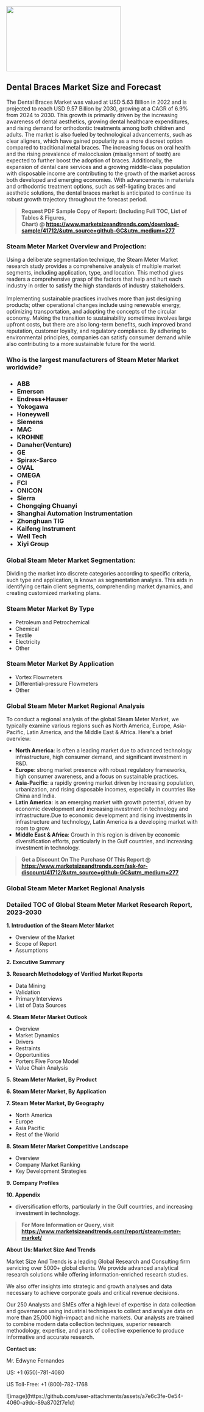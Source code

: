 <p><img class="alignnone size-medium wp-image-20088" src="https://ffe5etoiles.com/wp-content/uploads/2024/12/MST1-300x171.png" alt="" width="300" height="171" /></p><h2>Dental Braces Market Size and Forecast</h2><p>The Dental Braces Market was valued at USD 5.63 Billion in 2022 and is projected to reach USD 9.57 Billion by 2030, growing at a CAGR of 6.9% from 2024 to 2030. This growth is primarily driven by the increasing awareness of dental aesthetics, growing dental healthcare expenditures, and rising demand for orthodontic treatments among both children and adults. The market is also fueled by technological advancements, such as clear aligners, which have gained popularity as a more discreet option compared to traditional metal braces. The increasing focus on oral health and the rising prevalence of malocclusion (misalignment of teeth) are expected to further boost the adoption of braces. Additionally, the expansion of dental care services and a growing middle-class population with disposable income are contributing to the growth of the market across both developed and emerging economies. With advancements in materials and orthodontic treatment options, such as self-ligating braces and aesthetic solutions, the dental braces market is anticipated to continue its robust growth trajectory throughout the forecast period.</p></p><blockquote id="" class=""><strong>Request PDF Sample Copy of Report: (Including Full TOC, List of Tables &amp; Figures, Chart)&nbsp;@&nbsp;<strong><a href="https://www.marketsizeandtrends.com/download-sample/41712/&utm_source=github-GC&utm_medium=277" target="_blank">https://www.marketsizeandtrends.com/download-sample/41712/&utm_source=github-GC&utm_medium=277</a></strong></strong></blockquote><h3 id="" class="">Steam Meter Market&nbsp;Overview and Projection:</h3><p id="" class="">Using a deliberate segmentation technique, the Steam Meter Market research study provides a comprehensive analysis of multiple market segments, including application, type, and location. This method gives readers a comprehensive grasp of the factors that help and hurt each industry in order to satisfy the high standards of industry stakeholders. <br /> <br />Implementing sustainable practices involves more than just designing products; other operational changes include using renewable energy, optimizing transportation, and adopting the concepts of the circular economy. Making the transition to sustainability sometimes involves large upfront costs, but there are also long-term benefits, such improved brand reputation, customer loyalty, and regulatory compliance. By adhering to environmental principles, companies can satisfy consumer demand while also contributing to a more sustainable future for the world.</p><h3 id="" class="">Who is the largest manufacturers of&nbsp;Steam Meter Market worldwide?</h3><h3 class=""><p><ul><li>ABB </li><li> Emerson </li><li> Endress+Hauser </li><li> Yokogawa </li><li> Honeywell </li><li> Siemens </li><li> MAC </li><li> KROHNE </li><li> Danaher(Venture) </li><li> GE </li><li> Spirax-Sarco </li><li> OVAL </li><li> OMEGA </li><li> FCI </li><li> ONICON </li><li> Sierra </li><li> Chongqing Chuanyi </li><li> Shanghai Automation Instrumentation </li><li> Zhonghuan TIG </li><li> Kaifeng Instrument </li><li> Well Tech </li><li> Xiyi Group</li></ul></p></h3><h3 id="" class="">Global&nbsp;Steam Meter Market Segmentation:</h3><p id="" class="">Dividing the market into discrete categories according to specific criteria, such type and application, is known as segmentation analysis. This aids in identifying certain client segments, comprehending market dynamics, and creating customized marketing plans.</p><h3 id="" class="">Steam Meter Market&nbsp;By Type</h3><p><p><ul><li>Petroleum and Petrochemical </li><li> Chemical </li><li> Textile </li><li> Electricity </li><li> Other</p></li></ul></p></p><h3 id="" class="">Steam Meter Market&nbsp;By Application</h3><p class=""><p><ul><li>Vortex Flowmeters </li><li> Differential-pressure Flowmeters </li><li> Other</li></ul></p></p><h3 id="" class="">Global Steam Meter Market Regional Analysis</h3><p id="" class="">To conduct a regional analysis of the global Steam Meter Market, we typically examine various regions such as North America, Europe, Asia-Pacific, Latin America, and the Middle East &amp; Africa. Here's a brief overview:</p><ul><li><strong>North America</strong>: is often a leading market due to advanced technology infrastructure, high consumer demand, and significant investment in R&amp;D.</li><li><strong>Europe</strong>: strong market presence with robust regulatory frameworks, high consumer awareness, and a focus on sustainable practices.</li><li><strong>Asia-Pacific</strong>: a rapidly growing market driven by increasing population, urbanization, and rising disposable incomes, especially in countries like China and India.</li><li><strong>Latin America</strong>: is an emerging market with growth potential, driven by economic development and increasing investment in technology and infrastructure.Due to economic development and rising investments in infrastructure and technology, Latin America is a developing market with room to grow.</li><li><strong>Middle East &amp; Africa</strong>: Growth in this region is driven by economic diversification efforts, particularly in the Gulf countries, and increasing investment in technology.</li></ul><blockquote id="" class=""><strong>Get a Discount On The Purchase Of This Report @ <strong><a href="https://www.marketsizeandtrends.com/ask-for-discount/41712/&utm_source=github-GC&utm_medium=277" target="_blank">https://www.marketsizeandtrends.com/ask-for-discount/41712/&utm_source=github-GC&utm_medium=277</a></strong></strong></blockquote><h3 id="" class="">Global Steam Meter Market Regional Analysis</h3><h3 id="" class="">Detailed TOC of Global Steam Meter Market Research Report, 2023-2030</h3><p id="" class=""><strong>1. Introduction of the Steam Meter Market</strong></p><ul><li>Overview of the Market</li><li>Scope of Report</li><li>Assumptions</li></ul><p id="" class=""><strong>2. Executive Summary</strong></p><p id="" class=""><strong>3. Research Methodology of Verified Market Reports</strong></p><ul><li>Data Mining</li><li>Validation</li><li>Primary Interviews</li><li>List of Data Sources</li></ul><p id="" class=""><strong>4. Steam Meter Market Outlook</strong></p><ul><li>Overview</li><li>Market Dynamics</li><li>Drivers</li><li>Restraints</li><li>Opportunities</li><li>Porters Five Force Model</li><li>Value Chain Analysis</li></ul><p id="" class=""><strong>5. Steam Meter Market, By Product</strong></p><p id="" class=""><strong>6. Steam Meter Market, By Application</strong></p><p id="" class=""><strong>7. Steam Meter Market, By Geography</strong></p><ul><li>North America</li><li>Europe</li><li>Asia Pacific</li><li>Rest of the World</li></ul><p id="" class=""><strong>8. Steam Meter Market Competitive Landscape</strong></p><ul><li>Overview</li><li>Company Market Ranking</li><li>Key Development Strategies</li></ul><p id="" class=""><strong>9. Company Profiles</strong></p><p id="" class=""><strong>10. Appendix</strong></p><ul><li>diversification efforts, particularly in the Gulf countries, and increasing investment in technology.</li></ul><blockquote id="" class=""><strong>For More Information or Query, visit <strong><strong><a href="https://www.marketsizeandtrends.com/report/steam-meter-market/" target="_blank">https://www.marketsizeandtrends.com/report/steam-meter-market/</a></strong></strong></strong></blockquote><p id="" class=""><strong>About Us: Market Size And Trends</strong></p><p id="" class="">Market Size And Trends is a leading Global Research and Consulting firm servicing over 5000+ global clients. We provide advanced analytical research solutions while offering information-enriched research studies.</p><p id="" class="">We also offer insights into strategic and growth analyses and data necessary to achieve corporate goals and critical revenue decisions.</p><p id="" class="">Our 250 Analysts and SMEs offer a high level of expertise in data collection and governance using industrial techniques to collect and analyze data on more than 25,000 high-impact and niche markets. Our analysts are trained to combine modern data collection techniques, superior research methodology, expertise, and years of collective experience to produce informative and accurate research.</p><p id="" class=""><strong>Contact us:</strong></p><p id="" class="">Mr. Edwyne Fernandes</p><p id="" class="">US: +1 (650)-781-4080</p><p id="" class="">US Toll-Free: +1 (800)-782-1768</p>
![image](https://github.com/user-attachments/assets/a7e6c3fe-0e54-4060-a9dc-89a8702f7e1d)
